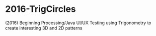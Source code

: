 # 2016-TrigCircles
(2016) Beginning Processing/Java UI/UX Testing using Trigonometry to create interesting 3D and 2D patterns
